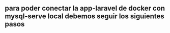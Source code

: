 ## para poder conectar la app-laravel de docker con mysql-serve local debemos seguir los siguientes pasos